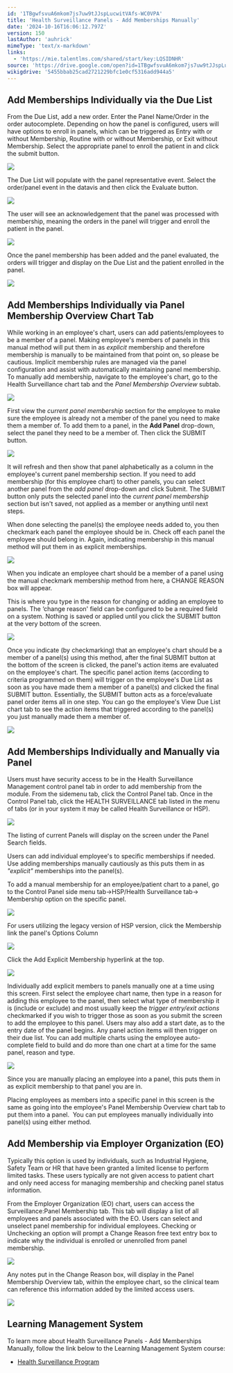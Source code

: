```yaml
---
id: '1TBgwfsvuA6mkom7js7uw9tJJspLucwitVAfs-WC0VPA'
title: 'Health Surveillance Panels - Add Memberships Manually'
date: '2024-10-16T16:06:12.797Z'
version: 150
lastAuthor: 'auhrick'
mimeType: 'text/x-markdown'
links:
  - 'https://mie.talentlms.com/shared/start/key:LQSIDNHR'
source: 'https://drive.google.com/open?id=1TBgwfsvuA6mkom7js7uw9tJJspLucwitVAfs-WC0VPA'
wikigdrive: '5455bbab25cad2721229bfc1e0cf5316add944a5'
---
```

## Add Memberships Individually via the Due List

From the Due List, add a new order. Enter the Panel Name/Order in the order autocomplete. Depending on how the panel is configured, users will have options to enroll in panels, which can be triggered as Entry with or without Membership, Routine with or without Membership, or Exit without Membership. Select the appropriate panel to enroll the patient in and click the submit button.

![](../health-surveillance-panels-add-memberships-manually.assets/8796bb8899569ae3d3de070f4fe476e5.png)

The Due List will populate with the panel representative event. Select the order/panel event in the datavis and then click the Evaluate button.

![](../health-surveillance-panels-add-memberships-manually.assets/eaf847f7dacfab57824786c54ca833bf.png)

The user will see an acknowledgement that the panel was processed with membership, meaning the orders in the panel will trigger and enroll the patient in the panel.

![](../health-surveillance-panels-add-memberships-manually.assets/a0a0c869faae00f29ff7fbb1a32e2f7e.png)

Once the panel membership has been added and the panel evaluated, the orders will trigger and display on the Due List and the patient enrolled in the panel.

![](../health-surveillance-panels-add-memberships-manually.assets/4a33656f98515aa2e7d810b16ab79446.png)

## Add Memberships Individually via Panel Membership Overview Chart Tab

While working in an employee's chart, users can add patients/employees to be a member of a panel. Making employee's members of panels in this manual method will put them in as *explicit* membership and therefore membership is manually to be maintained from that point on, so please be cautious. Implicit membership rules are managed via the panel configuration and assist with automatically maintaining panel membership.  To manually add membership, navigate to the employee's chart, go to the Health Surveillance chart tab and the *Panel Membership Overview* subtab.

![](../health-surveillance-panels-add-memberships-manually.assets/1918ea21280e09bd191f7ec669bdf13e.png)

First view the *current panel membership* section for the employee to make sure the employee is already not a member of the panel you need to make them a member of. To add them to a panel, in the **Add Panel** drop-down, select the panel they need to be a member of. Then click the SUBMIT button.

![](../health-surveillance-panels-add-memberships-manually.assets/70a0f2a444731ca2cfd1973c092ae04e.png)

It will refresh and then show that panel alphabetically as a column in the employee's current panel membership section. If you need to add membership (for this employee chart) to other panels, you can select another panel from the *add panel* drop-down and click Submit. The SUBMIT button only puts the selected panel into the *current panel membership* section but isn't saved, not applied as a member or anything until next steps.

When done selecting the panel(s) the employee needs added to, you then checkmark each panel the employee should be in. Check off each panel the employee should belong in. Again, indicating membership in this manual method will put them in as explicit memberships.

![](../health-surveillance-panels-add-memberships-manually.assets/be5e9d3c69dab0c7a96d6e0a26729e33.png)

When you indicate an employee chart should be a member of a panel using the manual checkmark membership method from here, a CHANGE REASON box will appear.

This is where you type in the reason for changing or adding an employee to panels. The ‘change reason' field can be configured to be a required field on a system. Nothing is saved or applied until you click the SUBMIT button at the very bottom of the screen.

![](../health-surveillance-panels-add-memberships-manually.assets/b23e4c32c1e1c5ebfa9ed4ea6fbcd461.png)

Once you indicate (by checkmarking) that an employee's chart should be a member of a panel(s) using this method, after the final SUBMIT button at the bottom of the screen is clicked, the panel's action items are evaluated on the employee's chart. The specific panel action items (according to criteria programmed on them) will trigger on the employee's Due List as soon as you have made them a member of a panel(s) and clicked the final SUBMIT button. Essentially, the SUBMIT button acts as a force/evaluate panel order items all in one step. You can go the employee's View Due List chart tab to see the action items that triggered according to the panel(s) you just manually made them a member of.

![](../health-surveillance-panels-add-memberships-manually.assets/5003fa18825bfcfa792c8cb39921c4b9.png)

## Add Memberships Individually and Manually via Panel

Users must have security access to be in the Health Surveillance Management control panel tab in order to add membership from the module. From the sidemenu tab, click the Control Panel tab. Once in the Control Panel tab, click the HEALTH SURVEILLANCE tab listed in the menu of tabs (or in your system it may be called Health Surveillance or HSP).

![](../health-surveillance-panels-add-memberships-manually.assets/cec2da82ea9544ef5487d877fccaf7ed.png)

The listing of current Panels will display on the screen under the Panel Search fields.

Users can add individual employee's to specific memberships if needed. Use adding memberships manually cautiously as this puts them in as *"explicit"* memberships into the panel(s).

To add a manual membership for an employee/patient chart to a panel, go to the Control Panel side menu tab→HSP/Health Surveillance tab→ Membership option on the specific panel.

![](../health-surveillance-panels-add-memberships-manually.assets/42515155fc08aaef170a23da8b432f3f.png)

For users utilizing the legacy version of HSP version, click the Membership link the panel's Options Column

![](../health-surveillance-panels-add-memberships-manually.assets/82ede65172e24467ed38f095c95ac635.png)

Click the Add Explicit Membership hyperlink at the top.

![](../health-surveillance-panels-add-memberships-manually.assets/294d28e82ccd08e0b78c83f6aa368efa.png)

Individually add explicit members to panels manually one at a time using this screen. First select the employee chart name, then type in a reason for adding this employee to the panel, then select what type of membership it is (include or exclude) and most usually keep the *trigger entry/exit actions* checkmarked if you wish to trigger those as soon as you submit the screen to add the employee to this panel. Users may also add a start date, as to the entry date of the panel begins.  Any panel action items will then trigger on their due list. You can add multiple charts using the employee auto-complete field to build and do more than one chart at a time for the same panel, reason and type.

![](../health-surveillance-panels-add-memberships-manually.assets/0c40519b284b54ea1bde0fd75ed6cecf.png)

Since you are manually placing an employee into a panel, this puts them in as explicit membership to that panel you are in.

Placing employees as members into a specific panel in this screen is the same as going into the employee's Panel Membership Overview chart tab to put them into a panel.  You can put employees manually individually into panel(s) using either method.

## Add Membership via Employer Organization (EO)

Typically this option is used by individuals, such as Industrial Hygiene, Safety Team or HR that have been granted a limited license to perform limited tasks. These users typically are not given access to patient chart and only need access for managing membership and checking panel status information.

From the Employer Organization (EO) chart, users can access the Surveillance:Panel Membership tab. This tab will display a list of all employees and panels associated with the EO. Users can select and unselect panel membership for individual employees. Checking or Unchecking an option will prompt a Change Reason free text entry box to indicate why the individual is enrolled or unenrolled from panel membership.

![](../health-surveillance-panels-add-memberships-manually.assets/dd7d7a5ead00616d24816be3597be48d.png)

Any notes put in the Change Reason box, will display in the Panel Membership Overview tab, within the employee chart, so the clinical team can reference this information added by the limited access users.

![](../health-surveillance-panels-add-memberships-manually.assets/3e6e95207c8e856bc028559c2d0c4910.png)

## Learning Management System

To learn more about Health Surveillance Panels - Add Memberships Manually, follow the link below to the Learning Management System course:

* [Health Surveillance Program](https://mie.talentlms.com/shared/start/key:LQSIDNHR)
